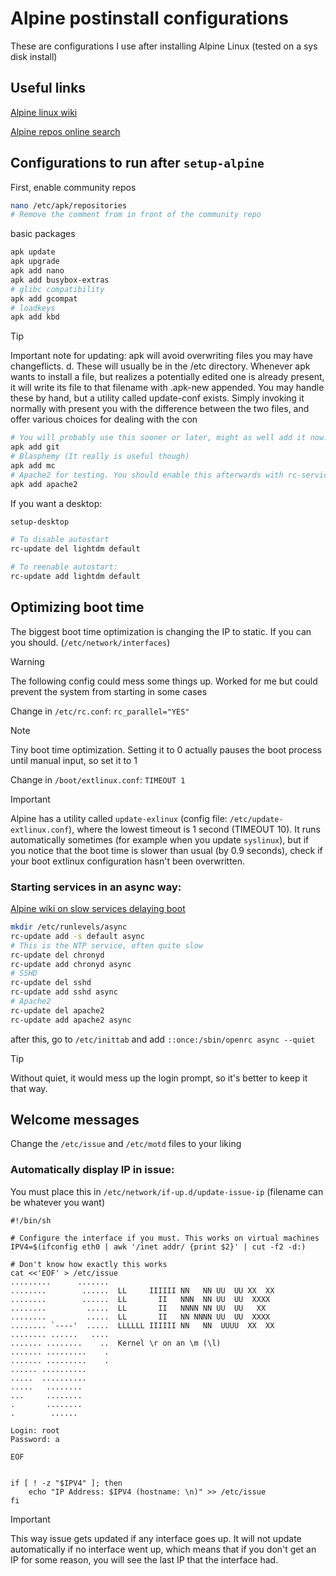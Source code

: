 # Alpine postinstall configurations
These are configurations I use after installing Alpine Linux (tested on a sys disk install)

Useful links
---

[Alpine linux wiki](https://wiki.alpinelinux.org/wiki/Installation#Post-Installation)

[Alpine repos online search](https://pkgs.alpinelinux.org/packages)

Configurations to run after `setup-alpine`
---

First, enable community repos
```bash
nano /etc/apk/repositories
# Remove the comment from in front of the community repo
```


basic packages
```bash
apk update
apk upgrade
apk add nano
apk add busybox-extras
# glibc compatibility
apk add gcompat
# loadkeys
apk add kbd
```

> [!TIP]
> Important note for updating:
apk will avoid overwriting files you may have changeflicts.
d. These will usually be in the /etc directory. Whenever apk wants to install a file, but realizes a potentially edited one is already present, it will write its file to that filename with .apk-new appended. You may handle these by hand, but a utility called update-conf exists. Simply invoking it normally with present you with the difference between the two files, and offer various choices for dealing with the con


```bash 
# You will probably use this sooner or later, might as well add it now.
apk add git
# Blasphemy (It really is useful though)
apk add mc
# Apache2 for testing. You should enable this afterwards with rc-service add apache2 default/async
apk add apache2
```

If you want a desktop:
```bash
setup-desktop

# To disable autostart
rc-update del lightdm default

# To reenable autostart:
rc-update add lightdm default
```

Optimizing boot time
---

The biggest boot time optimization is changing the IP to static. If you can you should. (`/etc/network/interfaces`)

> [!WARNING]  
> The following config could mess some things up. Worked for me but could prevent the system from starting in some cases

Change in `/etc/rc.conf`:  `rc_parallel="YES"`

> [!NOTE]
> Tiny boot time optimization. Setting it to 0 actually pauses the boot process until manual input, so set it to 1

Change in `/boot/extlinux.conf`: `TIMEOUT 1`

> [!IMPORTANT]  
> Alpine has a utility called `update-exlinux` (config file: `/etc/update-extlinux.conf`), where the lowest timeout is 1 second (TIMEOUT 10). 
> It runs automatically sometimes (for example when you update `syslinux`), but if you notice that the boot time is slower than usual (by 0.9 seconds), check if your boot extlinux configuration hasn't been overwritten.

### Starting services in an async way:

[Alpine wiki on slow services delaying boot](https://wiki.alpinelinux.org/wiki/OpenRC#Preventing_slow_services_from_delaying_boot)

```bash
mkdir /etc/runlevels/async
rc-update add -s default async
# This is the NTP service, often quite slow
rc-update del chronyd
rc-update add chronyd async
# SSHD
rc-update del sshd
rc-update add sshd async
# Apache2
rc-update del apache2
rc-update add apache2 async
```

after this, go to `/etc/inittab` and add `::once:/sbin/openrc async --quiet`
> [!TIP]
> Without quiet, it would mess up the login prompt, so it's better to keep it that way.

Welcome messages
---
Change the `/etc/issue` and `/etc/motd` files to your liking

### Automatically display IP in issue:

You must place this in `/etc/network/if-up.d/update-issue-ip` (filename can be whatever you want)

```
#!/bin/sh

# Configure the interface if you must. This works on virtual machines
IPV4=$(ifconfig eth0 | awk '/inet addr/ {print $2}' | cut -f2 -d:)

# Don't know how exactly this works
cat <<'EOF' > /etc/issue
.........      .......
........        ......  LL     IIIIII NN   NN UU  UU XX  XX
........        ......  LL       II   NNN  NN UU  UU  XXXX
........         .....  LL       II   NNNN NN UU  UU   XX
........         .....  LL       II   NN NNNN UU  UU  XXXX
........ `----'  .....  LLLLLL IIIIII NN   NN  UUUU  XX  XX
........ ......   ....
....... ........    ..  Kernel \r on an \m (\l)
....... .........    .
....... .........    .
...... ..........
.....  ..........
.....   ........
...     ........
.       ........
.        ......

Login: root
Password: a

EOF


if [ ! -z "$IPV4" ]; then
    echo "IP Address: $IPV4 (hostname: \n)" >> /etc/issue
fi
```

> [!IMPORTANT]  
> This way issue gets updated if any interface goes up. It will not update automatically if no interface went up, which means that if you don't get an IP for some reason, you will see the last IP that the interface had.

